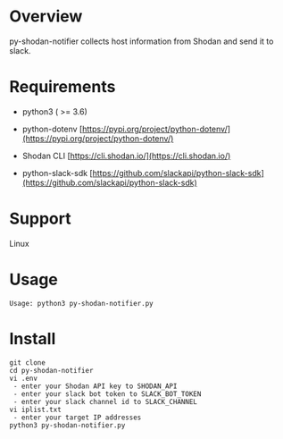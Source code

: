 # Overview
py-shodan-notifier collects host information from Shodan and send it to slack.

# Requirements

* python3 ( >= 3.6)

* python-dotenv [https://pypi.org/project/python-dotenv/](https://pypi.org/project/python-dotenv/)

* Shodan CLI [https://cli.shodan.io/](https://cli.shodan.io/)

* python-slack-sdk [https://github.com/slackapi/python-slack-sdk](https://github.com/slackapi/python-slack-sdk)

# Support
Linux

# Usage
```
Usage: python3 py-shodan-notifier.py
```

# Install
```
git clone
cd py-shodan-notifier
vi .env
 - enter your Shodan API key to SHODAN_API
 - enter your slack bot token to SLACK_BOT_TOKEN
 - enter your slack channel id to SLACK_CHANNEL
vi iplist.txt
 - enter your target IP addresses
python3 py-shodan-notifier.py
```

